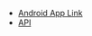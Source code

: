 - [Android App Link](https://github.com/jagritiS/SmartTraffic)
- [API ](https://github.com/anilrai01/djangoRestAPI)
